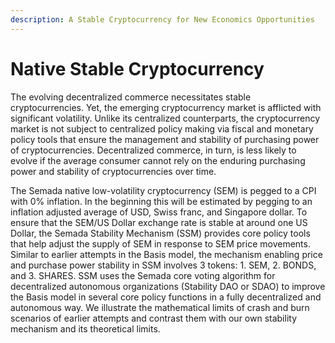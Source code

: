 ```yaml
---
description: A Stable Cryptocurrency for New Economics Opportunities
---
```


# Native Stable Cryptocurrency

The evolving decentralized commerce necessitates stable cryptocurrencies. Yet, the emerging cryptocurrency market is afflicted with significant volatility. Unlike its centralized counterparts, the cryptocurrency market is not subject to centralized policy making via fiscal and monetary policy tools that ensure the management and stability of purchasing power of cryptocurrencies. Decentralized commerce, in turn, is less likely to evolve if the average consumer cannot rely on the enduring purchasing power and stability of cryptocurrencies over time.  

The Semada native low-volatility cryptocurrency \(SEM\) is pegged to a CPI with 0% inflation. In the beginning this will be estimated by pegging to an inflation adjusted average of USD, Swiss franc, and Singapore dollar. To ensure that the SEM/US Dollar exchange rate is stable at around one US Dollar, the Semada Stability Mechanism \(SSM\) provides core policy tools that help adjust the supply of SEM in response to  SEM price movements. Similar to earlier attempts in the Basis model, the mechanism enabling price and purchase power stability in SSM involves 3 tokens: 1. SEM, 2. BONDS, and 3. SHARES. SSM uses the Semada core voting algorithm for decentralized autonomous organizations \(Stability DAO or SDAO\) to improve the Basis model in several core policy functions in a fully decentralized and autonomous way. We illustrate the mathematical limits of crash and burn scenarios of earlier attempts and contrast them with our own stability mechanism and its theoretical limits.  


